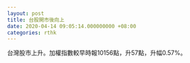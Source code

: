 ```yaml
---
layout: post
title: 台股開市後向上
date: 2020-04-14 09:05:14.000000000 +08:00
categories: rthk
---
```


台灣股市上升。加權指數較早時報10156點，升57點，升幅0.57%。
